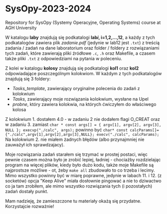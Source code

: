 # SysOpy-2023-2024
Repository for SysOpy (Systemy Operacyjne, Operating Systems) course at AGH University

W katalogu **laby** znajdują się podkatalogi **lab*i*, i=1,2,...,12**, a każdy z tych podkatalogów zawiera plik *zadanie.pdf* (jedynie w lab12 jest `.txt`) z treścią zadania / zadań na dane laboratorium oraz folder / foldery z rozwiązaniami tych zadań, które zawierają pliki źródłowe `.c`, `.h` oraz Makefile, a czasem także pliki `.txt` z odpowiedziami na pytania w poleceniu.

Z kolei w katalogu **kolosy** znajdują się podkatalogi **kol1** oraz **kol2** odpowiadające poszczególnym kolokwiom. W każdym z tych podkatalogów znajdują się 3 foldery:
- *Tasks_template*, zawierający oryginalne polecenia do zadań z kolokwium
- *Tasks*, zawierający moje rozwiązania kolokwium, wysłane na Upel
- *probne*, który zawiera kolokwia, na których ćwiczyłem do właściwego kolosa

Z kolokwium 1. dostałem 4.0 - w zadaniu 2 nie dodałem flagi O_CREAT oraz w zadaniu 3. zamiast 
`char * const args[] = { argv[1], argv[2], argv[3], NULL };
execvp("./calc", args);`
powinno być
`char* const calcParams[]={"./calc",argv[1],argv[2],argv[3],NULL};
execv("./calc", calcParams);` 
Na kolokwium 2. nie miałem żadnych błędów (albo przynajmniej nie zauważył ich sprawdzajacy).

Moje rozwiązania zadań starałem się trzymać w prostej postaci, więc pewnie czasem można było je zrobić lepiej, ładniej - chociażby rozdzielając program na więcej plików, kiedy było dużo kodu, także moje Makefile są najprostsze możliwe - ot, żeby `make all` zbudowało to co trzeba i lecimy.
Mimo wszystko powinny być w miarę poprawne, jedynie w labach 11. i 12. (z socketów) opcja "Keep Alive" miała dosłownie pingować a nie to dziwactwo co ja tam zrobiłem, ale mimo wszystko rozwiązania tych (i pozostałych) zadań dostały punkt.

Mam nadzieję, że zamieszczone tu materiały okażą się przydatne. Korzystajcie rozważnie!
